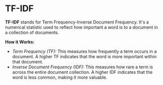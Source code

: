 # TF-IDF

**TF-IDF** stands for Term Frequency-Inverse Document Frequency. It's a numerical statistic used to reflect how important a word is to a document in a collection of documents.

**How it Works:**

- *Term Frequency (TF):* This measures how frequently a term occurs in a document. A higher TF indicates that the word is more important within that document.   
- *Inverse Document Frequency (IDF):* This measures how rare a term is across the entire document collection. A higher IDF indicates that the word is less common, making it more valuable.
